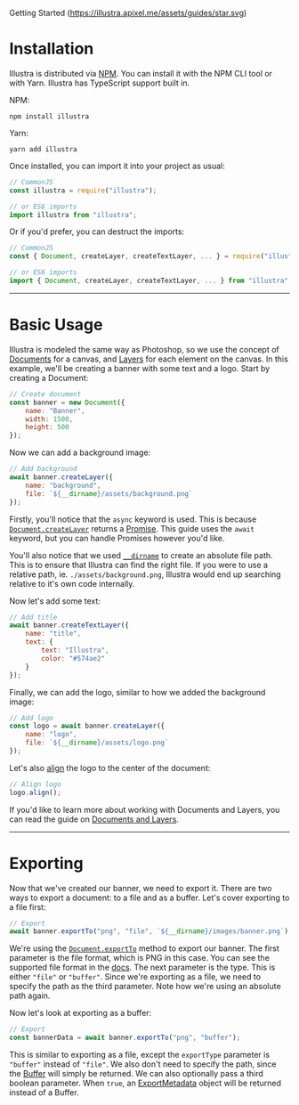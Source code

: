 Getting Started (https://illustra.apixel.me/assets/guides/star.svg)

# Installation

Illustra is distributed via [NPM](https://npm.org/package/illustra). You can install it with the NPM CLI tool or with Yarn. Illustra has TypeScript support built in.

NPM:
```
npm install illustra
```

Yarn:
```
yarn add illustra
```

Once installed, you can import it into your project as usual:

```js
// CommonJS
const illustra = require("illustra");

// or ES6 imports
import illustra from "illustra";
```

Or if you'd prefer, you can destruct the imports:

```js
// CommonJS
const { Document, createLayer, createTextLayer, ... } = require("illustra");

// or ES6 imports
import { Document, createLayer, createTextLayer, ... } from "illustra";
```

---

# Basic Usage

Illustra is modeled the same way as Photoshop, so we use the concept of [Documents](https://illustra.apixel.me/docs/classes/Document) for a canvas, and [Layers](https://illustra.apixel.me/docs/classes/Layer) for each element on the canvas. In this example, we'll be creating a banner with some text and a logo. Start by creating a Document:

```js
// Create document
const banner = new Document({
    name: "Banner",
    width: 1500,
    height: 500
});
```

Now we can add a background image:

```js
// Add background
await banner.createLayer({
    name: "background",
    file: `${__dirname}/assets/background.png`
});
```

Firstly, you'll notice that the `async` keyword is used. This is because [`Document.createLayer`](https://illustra.apixel.me/docs/classes/Document#createLayer) returns a [Promise](https://developer.mozilla.org/en-US/docs/Web/JavaScript/Reference/Global_Objects/Promise). This guide uses the `await` keyword, but you can handle Promises however you'd like.

You'll also notice that we used [`__dirname`](https://nodejs.org/docs/latest/api/modules.html#modules_dirname) to create an absolute file path. This is to ensure that Illustra can find the right file. If you were to use a relative path, ie. `./assets/background.png`, Illustra would end up searching relative to it's own code internally.

Now let's add some text:

```js
// Add title
await banner.createTextLayer({
    name: "title",
    text: {
        text: "Illustra",
        color: "#574ae2"
    }
});
```

Finally, we can add the logo, similar to how we added the background image:

```js
// Add logo
const logo = await banner.createLayer({
    name: "logo",
    file: `${__dirname}/assets/logo.png`
});
```

Let's also [align](https://illustra.apixel.me/docs/classes/Layer#align) the logo to the center of the document:

```js
// Align logo
logo.align();
```

If you'd like to learn more about working with Documents and Layers, you can read the guide on [Documents and Layers](https://illustra.apixel.me/guide/documents-and-layers).

---

# Exporting

Now that we've created our banner, we need to export it. There are two ways to export a document: to a file and as a buffer. Let's cover exporting to a file first:

```js
// Export
await banner.exportTo("png", "file", `${__dirname}/images/banner.png`);
```

We're using the [`Document.exportTo`](https://illustra.apixel.me/docs/classes/Document#exportTo) method to export our banner. The first parameter is the file format, which is PNG in this case. You can see the supported file format in the [docs](https://illustra.apixel.me/docs/classes/Document#exportTo). The next parameter is the type. This is either `"file"` or `"buffer"`. Since we're exporting as a file, we need to specify the path as the third parameter. Note how we're using an absolute path again.

Now let's look at exporting as a buffer:

```js
// Export
const bannerData = await banner.exportTo("png", "buffer");
```

This is similar to exporting as a file, except the `exportType` parameter is `"buffer"` instead of `"file"`. We also don't need to specify the path, since the [Buffer](https://nodejs.org/api/buffer.html) will simply be returned. We can also optionally pass a third boolean parameter. When `true`, an [ExportMetadata](https://illustra.apixel.me/docs/interfaces/ExportMetadata) object will be returned instead of a Buffer.
